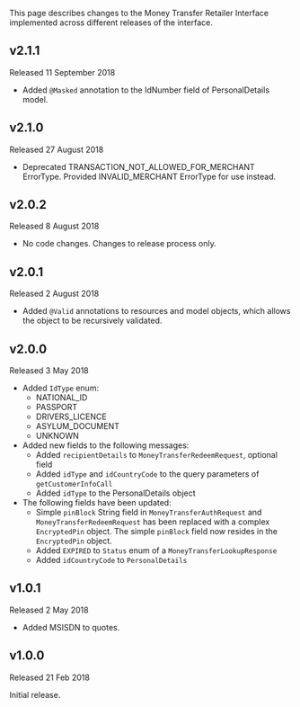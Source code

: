This page describes changes to the Money Transfer Retailer Interface implemented across different releases of the interface.

## v2.1.1

Released 11 September 2018
 - Added `@Masked` annotation to the IdNumber field of PersonalDetails model.

## v2.1.0

Released 27 August 2018
 - Deprecated TRANSACTION_NOT_ALLOWED_FOR_MERCHANT ErrorType. Provided INVALID_MERCHANT ErrorType for use instead.

## v2.0.2

 Released 8 August 2018
  - No code changes. Changes to release process only.

## v2.0.1

Released 2 August 2018
 - Added `@Valid` annotations to resources and model objects, which allows the object to be recursively validated.

## v2.0.0

Released 3 May 2018

- Added `IdType` enum:
  - NATIONAL_ID
  - PASSPORT
  - DRIVERS_LICENCE
  - ASYLUM_DOCUMENT
  - UNKNOWN
- Added new fields to the following messages:
  - Added `recipientDetails` to `MoneyTransferRedeemRequest`, optional field
  - Added `idType` and `idCountryCode` to the query parameters of `getCustomerInfoCall`
  - Added `idType` to the PersonalDetails object
- The following fields have been updated:
  - Simple `pinBlock` String field in `MoneyTransferAuthRequest` and `MoneyTransferRedeemRequest` has been replaced with a complex `EncryptedPin` object. The simple `pinBlock` field now resides in the `EncryptedPin` object.
  - Added `EXPIRED` to `Status` enum of a `MoneyTransferLookupResponse`
  - Added `idCountryCode` to `PersonalDetails`

## v1.0.1

Released 2 May 2018

- Added MSISDN to quotes.

## v1.0.0

Released 21 Feb 2018

Initial release.

